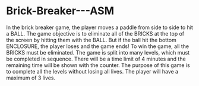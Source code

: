 # Brick-Breaker---ASM
In the brick breaker game, the player moves a paddle from side to side to hit a BALL. The game objective is to eliminate all of the BRICKS at the top of the screen by hitting them with the BALL. But if the ball hit the bottom ENCLOSURE, the player loses and the game ends! To win the game, all the BRICKS must be eliminated. The game is split into many levels, which must be completed in sequence. There will be a time limit of 4 minutes and the remaining time will be shown with the counter. The purpose of this game is to complete all the levels without losing all lives. The player will have a maximum of 3 lives.
